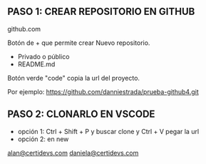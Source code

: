 ## PASO 1: CREAR REPOSITORIO EN GITHUB 

github.com

Botón de + que permite crear Nuevo repositorio.

* Privado o público
* README.md

Botón verde "code" copia la url del proyecto.

Por ejemplo:
https://github.com/danniestrada/prueba-github4.git


## PASO 2: CLONARLO EN VSCODE

* opción 1: Ctrl + Shift + P y buscar clone y Ctrl + V pegar la url
* opción 2: en new


alan@certidevs.com
daniela@certidevs.com